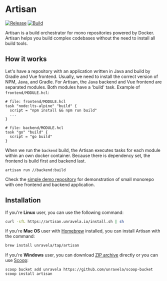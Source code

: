 # Artisan

[![Release](https://img.shields.io/github/release/unravela/artisan.svg?style=flat-square)](https://github.com/unravela/artisan/releases/latest)
[![Build](https://img.shields.io/github/workflow/status/unravela/artisan/build?style=flat-square)](https://github.com/unravela/artisan/actions?query=workflow%3Abuild)


Artisan is a build orchestrator for mono repositories powered by Docker. Artisan 
helps you build complex codebases without the need to install all build tools.
 
## How it works
Let's have a repository with an application written in Java and build by Gradle 
and Vue frontend. Usually, we need to install the correct version of NPM, Java, 
and Gradle. For Artisan, the Java backend and Vue frontend are separated modules. 
Both modules have a 'build' task. Example of `frontend/MODULE.hcl`: 

```hcl
# file: frontend/MODULE.hcl
task "node:lts-alpine" "build" {
  script = "npm install && npm run build"
  ...
}

# file: backend/MODULE.hcl
task "go" "build" {
  script = "go build"  
}
``` 

When we run the `backend` build, the Artisan executes tasks for each module 
within an own docker container. Because there is dependency set, the frontend 
is build first and backend last.

```
artisan run //backend:build
```

Check the [simple demo repository](http://github.com/unravela/artisan-simple-demo)
for demonstration of small monorepo with one frontend and backend application.

## Installation
If you're **Linux** user, you can use the following command:

```bash
curl -sfL https://artisan.unravela.io/install.sh | sh
```

If you're **Mac OS** user with [Homebrew](https://brew.sh) installed, you can 
install Artisan with the command:

```bash
brew install unravela/tap/artisan
```

If you're **Windows** user, you can download [ZIP archive](https://github.com/unravela/artisan/releases/latest) directly or you can use [Scoop](https://scoop.sh/):

```
scoop bucket add unravela https://github.com/unravela/scoop-bucket
scoop install artisan
```
